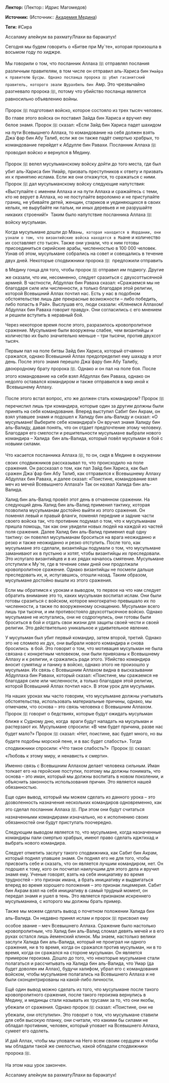 **Лектор:** (Лектор:: Идрис Магомедов)

**Источник:** (Источник:: [Академия Медина](https://web.medinaschool.org/school/))

**Теги:** #Сира

Ассаламу алейкум ва рахматуЛлахи ва баракатух!


Сегодня мы будем говорить о «Битве при Му`те», которая произошла в восьмом году по хиджре.


Мы говорили о том, что посланник Аллаха ﷺ отправлял послания различным правителям, в том числе он отправил аль-Хариса бин `Умайра к правителю Бусры. Однако посланца пророка ﷺ убил гасанитский правитель, которого звали Шурахбиль бин `Амр. Это чрезвычайно разгневало пророка ﷺ, потому что убийство посланца является равносильно объявлению войны.


Пророк ﷺ подготовил войско, которое состояло из трех тысяч человек. Во главе этого войска он поставил Зайда бин Хариса и вручил ему белое знамя. Пророк ﷺ сказал: «Если Зайд бин Хариса падет шахидом на пути Всевышнего Аллаха, то командование на себя должен взять Джа`фар бин Абу Талиб, если же он также падёт смертью храбрых, то командование перейдет к Абдулле бин Равахи. Посланник Аллаха ﷺ проводил войско и вернулся в Медину.


Пророк ﷺ велел мусульманскому войску дойти до того места, где был убит аль-Хариса бин Умайр, призвать преступников к ответу и призвать их к принятию ислама. Если же они откажутся, то сражаться с ними. Пророк ﷺ дал мусульманскому войску следующие напутствия: «Выступайте с именем Аллаха и на пути Аллаха и сражайтесь с теми, кто не верует в Аллаха, но не поступайте вероломно и не приступайте границ, не убивайте детей, женщин, стариков и уединяющихся в своих кельях, не вырубайте ни пальм, ни иных деревьев и не разрушайте никаких строений!»  Таким было напутствие посланника Аллаха ﷺ войску мусульман.


Когда мусульмане дошли до Ма`аны, которая находится в Иордании, они узнали о том, что византийские войска находятся в Ма`ане и количество их составляет сто тысяч. Также они узнали, что к ним готовы присоединиться сирийские арабы, численностью в 100 000 человек. Узнав об этом, мусульмане собрались на совет и совещались в течение двух дней. Некоторые сподвижники пророка ﷺ  предложили отправить в Медину гонца для того, чтобы пророк ﷺ отправил им подмогу. Другие же сказали, что им, несомненно, следует сразиться с двухсоттысячной армией. В частности, Абдуллах бин Раваха сказал: «Сражаемся мы не благодаря силе или численности, а только благодаря этой религии, которой Всевышний Аллах почтил нас. Есть у нас в подобном обстоятельстве лишь две прекрасные возможности – либо победить, либо попасть в Рай». Выслушав его, люди сказали: «Клянемся Аллахом! Абдуллах бин Раваха говорит правду». Они согласились с его мнением и решили вступить в неравный бой.


Через некоторое время после этого, разразилось кровопролитное сражение. Мусульмане были вооружены слабее, чем византийцы и количество их было значительно меньше – три тысячи, против двухсот тысяч.


Первым пал на поле битвы Зайд бин Хариса, который отчаянно сражался, однако Всевышний Аллах предопределил ему шахаду в этот день. После этого знамя перешло Джа`фару бин Абу Талибу, двоюродному брату пророка ﷺ. Однако и он пал на поле боя. После этого командование на себя взял Абдуллах бин Раваха, однако он недолго оставался командиром и также отправился в мир иной к  Всевышнему Аллаху.


После этого встал вопрос, кто же должен стать командиром? Пророк ﷺ перечислил лишь три командира, которые один за другим должны были принять на себя командование. Вперед выступил Сабит бин Акрам, он взял упавшее знамя и подошел к Халиду бин аль-Валиду и сказал: «О мусульмане! Выберите себе командира!» Он вручил знамя Халиду бин аль-Валиду, давая понять, что он отдает предпочтение этому человеку. Благодаря его смелости и решительности мусульмане выбрали нового командира – Халида  бин аль-Валида, который повёл мусульман в бой с новыми силами.


Что касается посланника Аллаха ﷺ, то он, сидя в Медине в окружении своих сподвижников рассказывал то, что происходило на поле сражения. Он рассказал о том, как пал Зайд бин Хариса, как был сражен Джа`фар бин Абу Талиб, как отправился к Всевышнему Аллаху Абдуллах бин Раваха, и далее сказал: «Поистине, командование взял меч из мечей Всевышнего Аллаха!» Так он назвал Халида бин аль-Валида.  


Халид бин аль-Валид провёл этот день в отчаянном сражении. На следующий день Халид бин аль-Валид применил тактику, которая позволила мусульманам достойно выйти из этого сражения. Он поменял левый и правый фланги, поменял передние и задние части своего войска так, что противник подумал о том, что к мусульманам пришла помощь, так как они увидели новых людей на каждой из частей поля сражения. Далее Халид бин аль-Валид применил ещё одну тактику: он повелел мусульманам броситься на врага неожиданно и резко и также неожиданно и резко отступить. После того, как мусульмане это сделали, византийцы подумали о том, что мусульмане заманивают их в пустыню и хотят, чтобы византийцы их преследовали. Это испугало византийцев и в их рядах началось смятение. Мусульмане отступили к Му`те, где в течение семи дней они продолжали кровопролитное сражение. Однако византийцы не посмели дальше преследовать их, и, испугавшись, отошли назад. Таким образом, мусульмане достойно вышли из этого сражения.


Если мы обратимся к урокам и выводом, то первое на что нам следует обратить внимание это то, каких мусульман воспитал ислам. Они были готовы сразиться с войском, которое многократно превышало их по численности, а также по вооруженному оснащению. Мусульман всего лишь три тысячи, и им противостояло двухсоттысячное войско. Однако мусульмане не испугались, они не содрогнулись, они готовы были броситься в бой и отдать свои жизни для защиты своей чести и своей религии. Это действительно уникальное и удивительное явление.


У мусульман был убит первый командир, затем второй, третий. Однако это не сломило их дух, они выбрали нового командира и снова бросились  в бой. Это говорит о том, что мотивация мусульман не была связана с конкретным человеком, они были привязаны к Всевышнему Аллаху и к религии, и сражались ради этого. Убийство командира вносит сумятицу и панику в войско, однако этого не произошло у мусульман. Их связь с Всевышним Аллахом видна в высказывании Абдуллаха бин Равахи, который сказал: «Поистине, мы сражаемся не благодаря силе или численности, а только благодаря этой религии, которой Всевышний Аллах почтил нас». В этом урок для мусульман.


На наших уроках мы часто говорим, что мусульмане должны учитывать обстоятельства, использовать материальные причины, однако, мы отмечаем, что основа – это связь человека с Всевышним Аллахом. Пророк ﷺ говорит о бедствиях, которые будут ожидать мусульман ближе к Судному дню, когда  враги будут нападать на мусульман и растерзают их. Мусульмане спросили: «В чем будет причина, разве нас будет мало?» Пророк ﷺ сказал: «Нет, поистине, вас будет много, но вы будете подобны морской пене, и в вас будет слабость». Тогда сподвижники спросили: «Что такое слабость?»  Пророк ﷺ сказал: «Любовь к этому миру, и ненависть к смерти».


Именно связь с Всевышним Аллахом делает человека сильным. Иман толкает его на геройские поступки, поэтому мы должны понимать, что основа – это иман, который мы должны воспитать в новом поколении, и объяснить законность использования причин. Это является нашей обязанностью.


Еще один вывод, который мы можем сделать из данного урока – это дозволенность назначения нескольких командиров одновременно, как это сделал посланник Аллаха ﷺ. При этом они будут считаться назначенными командирами изначально, но к исполнению своих обязанностей они будут приступать поочередно.


Следующим выводом является то, что мусульмане, когда назначенные командиры пали смертью храбрых, имеют право сделать иджтихад и выбрать нового командира. 


Следует отметить заслугу такого сподвижника, как Сабит бин Акрам, который поднял упавшее знамя. Он поднял его не для того, чтобы присвоить себе и сказать, что он является лучшим командиром, нет. Он подошел к тому, кого он посчитал наилучшим для этого дела и вручил знамя ему. Ученые говорят, взять на себя инициативу во время трудностей – это признак имана, а брать инициативу и выдвигаться вперед во время хорошего положения – это признак лицемерия. Сабит бин Акрам взял на себя инициативу в самый трудный момент, он передал знамя и ушел в тень. Это является признаком искреннего мусульманина, с которого мы должны брать пример.


Также мы можем сделать вывод о почетном положении Халида бин аль-Валида. Он недавно принял ислам и пророк ﷺ присвоил ему особое звание – меч Всевышнего Аллаха. Сражение было настолько кровопролитным, что Халид бин аль-Валид сломал девять мечей и в его руках остался лишь йеменский клинок. Мы знаем, настолько велики заслуги Халида бин аль-Валида, который не проиграл ни одного сражения, ни в то время, когда он сражался против мусульман, ни в то время, когда он сражался на стороне мусульман. Он является примером героизма. Дошло до того, что некоторые мусульмане стали полагаться и рассчитывать на Халида бин аль-Валида, что Умар (да будет доволен им Аллах), будучи халифом, убрал его с командования войском, чтобы мусульмане полагались на Всевышнего Аллаха и не были сконцентрированы на какой-либо личности.         


Ещё один вывод можно сделать из того, что мусульмане после такого кровопролитного сражения, после такого героизма вернулись в Медину, и мединцы стали называть их трусами за то, что они якобы, убежали от сражения. Однако пророк ﷺ сказал: «Поистине, они не убежали, они отступили». Это говорит о том, что мусульмане ставили для себя высокую планку, они считали, что какими бы силами не обладал противник, человек, который уповает на Всевышнего Аллаха, сумеет его одолеть.


И дай Аллах, чтобы мы уповали на Него всем своим сердцем и чтобы мы обладали такой же смелостью, какой обладали сподвижники пророка ﷺ.


На этом наш урок закончен.


Ассаламу алейкум ва рахматуЛлахи ва баракатух!


